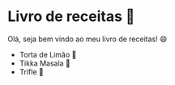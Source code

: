 # Livro de receitas :book:

Olá, seja bem vindo ao meu livro de receitas! :smile:

- Torta de Limão :lemon:
- Tikka Masala :chicken:
- Trifle :chocolate_bar:

